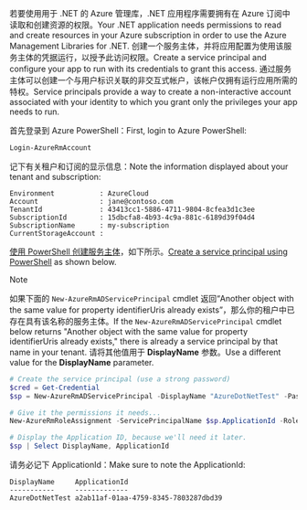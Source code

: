 <span data-ttu-id="ae79e-101">若要使用用于 .NET 的 Azure 管理库，.NET 应用程序需要拥有在 Azure 订阅中读取和创建资源的权限。</span><span class="sxs-lookup"><span data-stu-id="ae79e-101">Your .NET application needs permissions to read and create resources in your Azure subscription in order to use the Azure Management Libraries for .NET.</span></span> <span data-ttu-id="ae79e-102">创建一个服务主体，并将应用配置为使用该服务主体的凭据运行，以授予此访问权限。</span><span class="sxs-lookup"><span data-stu-id="ae79e-102">Create a service principal and configure your app to run with its credentials to grant this access.</span></span> <span data-ttu-id="ae79e-103">通过服务主体可以创建一个与用户标识关联的非交互式帐户，该帐户仅拥有运行应用所需的特权。</span><span class="sxs-lookup"><span data-stu-id="ae79e-103">Service principals provide a way to create a non-interactive account associated with your identity to which you grant only the privileges your app needs to run.</span></span>

<span data-ttu-id="ae79e-104">首先登录到 Azure PowerShell：</span><span class="sxs-lookup"><span data-stu-id="ae79e-104">First, login to Azure PowerShell:</span></span>

```powershell
Login-AzureRmAccount
```

<span data-ttu-id="ae79e-105">记下有关租户和订阅的显示信息：</span><span class="sxs-lookup"><span data-stu-id="ae79e-105">Note the information displayed about your tenant and subscription:</span></span>

```plaintext
Environment           : AzureCloud
Account               : jane@contoso.com
TenantId              : 43413cc1-5886-4711-9804-8cfea3d1c3ee
SubscriptionId        : 15dbcfa8-4b93-4c9a-881c-6189d39f04d4
SubscriptionName      : my-subscription
CurrentStorageAccount : 
```

<span data-ttu-id="ae79e-106">[使用 PowerShell 创建服务主体](/powershell/azure/create-azure-service-principal-azureps)，如下所示。</span><span class="sxs-lookup"><span data-stu-id="ae79e-106">[Create a service principal using PowerShell](/powershell/azure/create-azure-service-principal-azureps) as shown below.</span></span> 

> [!NOTE]
> <span data-ttu-id="ae79e-107">如果下面的 `New-AzureRmADServicePrincipal` cmdlet 返回“Another object with the same value for property identifierUris already exists”，那么你的租户中已存在具有该名称的服务主体。</span><span class="sxs-lookup"><span data-stu-id="ae79e-107">If the `New-AzureRmADServicePrincipal` cmdlet below returns "Another object with the same value for property identifierUris already exists," there is already a service principal by that name in your tenant.</span></span> <span data-ttu-id="ae79e-108">请将其他值用于 **DisplayName** 参数。</span><span class="sxs-lookup"><span data-stu-id="ae79e-108">Use a different value for the **DisplayName** parameter.</span></span> 

```powershell
# Create the service principal (use a strong password)
$cred = Get-Credential
$sp = New-AzureRmADServicePrincipal -DisplayName "AzureDotNetTest" -Password $cred.Password

# Give it the permissions it needs...
New-AzureRmRoleAssignment -ServicePrincipalName $sp.ApplicationId -RoleDefinitionName Contributor

# Display the Application ID, because we'll need it later.
$sp | Select DisplayName, ApplicationId
```

<span data-ttu-id="ae79e-109">请务必记下 ApplicationId：</span><span class="sxs-lookup"><span data-stu-id="ae79e-109">Make sure to note the ApplicationId:</span></span>

```plaintext
DisplayName     ApplicationId
-----------     -------------
AzureDotNetTest a2ab11af-01aa-4759-8345-7803287dbd39
```
